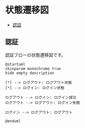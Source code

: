 # 状態遷移図

- [認証](#認証)


## 認証

認証フローの状態遷移図です。

```puml
@startuml
skinparam monochrome true
hide empty description

[*] --> ログアウト: ログアウト状態
[*] --> ログイン: ログイン状態

ログアウト --> ログイン: ログイン成功
ログアウト --> ログアウト: ログイン失敗

ログイン --> ログアウト: ログアウト

@enduml
```
